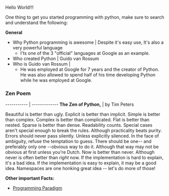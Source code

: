 Hello World!!!

One thing to get you started programming with python,
make sure to search and understand the following:

**General**
* Why Python programming is awesome | Despite it's easy use,
It's also a very powerful language
  * I'ts one of the 3 "official" languages at Google as an example.
* Who created Python | Guido van Rossum
* Who is Guido van Rossum |
  * He was employed at Google for 7 years and the creator of Python.
  He was also allowed to spend half of his time developing Python 
  while he was employed at Google.
### Zen Poem
----------- | -------------
**The Zen of Python,** | by Tim Peters

Beautiful is better than ugly.
Explicit is better than implicit.
Simple is better than complex.
Complex is better than complicated.
Flat is better than nested.
Sparse is better than dense.
Readability counts.
Special cases aren't special enough to break the rules.
Although practicality beats purity.
Errors should never pass silently.
Unless explicitly silenced.
In the face of ambiguity, refuse the temptation to guess.
There should be one-- and preferably only one --obvious way to do it.
Although that way may not be obvious at first unless you're Dutch.
Now is better than never.
Although never is often better than *right* now.
If the implementation is hard to explain, it's a bad idea.
If the implementation is easy to explain, it may be a good idea.
Namespaces are one honking great idea -- let's do more of those!

**Other important Facts:**
* [Programming Paradigm](https://www.geeksforgeeks.org/introduction-of-programming-paradigms/)


